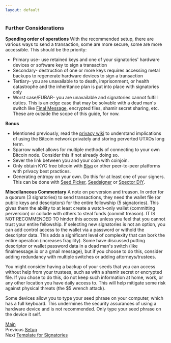 ```yaml
---
layout: default
---
```


### Further Considerations

**Spending order of operations**
With the recommended setup, there are various ways to send a transaction, some are more secure, some are more accessible. This should be the priority:
* Primary use- use retained keys and one of your signatories' hardware devices or software key to sign a transaction
* Secondary- destruction of one or more keys requires accessing metal backups to regenerate hardware devices to sign a transaction
* Tertiary- you are unavailable to to death, imprisonment, or health catastrophe and the inheritance plan is put into place with signatories only
* Worst case/FUBAR- you are unavailable and signatories cannot fulfill duties. This is an edge case that may be solvable with a dead man's switch like <a target="_blank" rel="noopener noreferrer" href="https://finalmessage.io/">Final Message</a>, encrypted files, shamir secret sharing, etc. These are outside the scope of this guide, for now.

**Bonus**
* Mentioned previously, read the <a target="_blank" rel="noopener noreferrer" href="https://en.bitcoin.it/wiki/Privacy">privacy wiki</a> to understand implications of using the Bitcoin network privately and storing perverted UTXOs long term.
* Sparrow wallet allows for multiple methods of connecting to your own Bitcoin node. Consider this if not already doing so. 
* Sever the link between you and your coin with coinjoin.
* Only obtain KYC free bitcoin with <a target="_blank" rel="noopener noreferrer" href="https://bisq.network/">Bisq</a> or other peer-to-peer platforms with privacy best practices.
* Generating entropy on your own. Do this for at least one of your signers. This can be done with <a target="_blank" rel="noopener noreferrer" href="https://seedpicker.net/guide/GUIDE.html">Seed Picker</a>, <a target="_blank" rel="noopener noreferrer" href="https://seedsigner.com/">Seedsigner</a> or <a target="_blank" rel="noopener noreferrer" href="https://github.com/cryptoadvance/specter-diy">Spector DIY</a>.

**Miscellaneous Commentary**
A note on perversion and treason. In order for a quorum (3 signatories) to send transactions, they need the wallet file (or public keys and descriptors) for the entire fellowship (5 signatories). This gives them the ability to  at least create a watch-only wallet (committing perversion) or collude with others to steal funds (commit treason). IT IS NOT RECOMMENDED TO hinder this access unless you feel that you cannot trust your entire fellowship. If selecting new signatories is not an option, you can add control access to the wallet via a password or withold the descriptor data. This adds a significant level of complexity that can bork the entire operation (increases fragility). Some have discussed putting descriptor or wallet password data in a dead man's switch (like finalmessage.io or a gmail message), but if you choose to do this, consider adding redundancy with multiple switches or adding attorneys/trustees.

You might consider having a backup of your seeds that you can access without help from your trustees, such as with a shamir secret or encrypted file. If you chose to do this, do not keep such information at home, work, or any other location you have daily access to. This will help mitigate some risk against physical threats (the $5 wrench attack).

Some devices allow you to type your seed phrase on your computer, which has a full keyboard. This undermines the security assurances of using a hardware device and is not recommended. Only type your seed phrase on the device it self.

[Main](../index.md)<br />
Previous [Setup](setup.md)<br />
Next [Template for Signatories](instructions_template.md)
